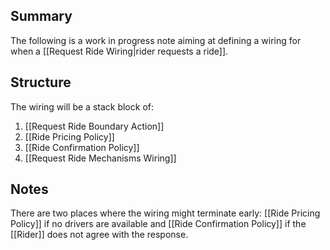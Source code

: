 ## Summary

The following is a work in progress note aiming at defining a wiring for when a [[Request Ride Wiring|rider requests a ride]].

## Structure

The wiring will be a stack block of:
1. [[Request Ride Boundary Action]]
2. [[Ride Pricing Policy]]
3. [[Ride Confirmation Policy]]
4. [[Request Ride Mechanisms Wiring]]

## Notes

There are two places where the wiring might terminate early: [[Ride Pricing Policy]] if no drivers are available and [[Ride Confirmation Policy]] if the [[Rider]] does not agree with the response.